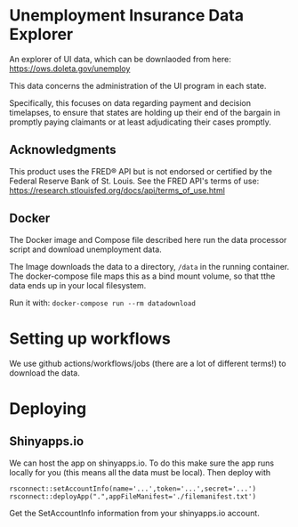 # Unemployment Insurance Data Explorer

An explorer of UI data, which can be downlaoded from here: https://ows.doleta.gov/unemploy

This data concerns the administration of the UI program in each state.

Specifically, this focuses on data regarding payment and decision timelapses, to ensure that states are holding up their end of the bargain in promptly paying claimants or at least adjudicating their cases promptly.

## Acknowledgments

This product uses the FRED® API but is not endorsed or certified by the Federal Reserve Bank of St. Louis. See the FRED API's terms of use: https://research.stlouisfed.org/docs/api/terms_of_use.html

## Docker

The Docker image and Compose file described here run the data processor script and download unemployment data.

The Image downloads the data to a directory, `/data` in the running container. The docker-compose file maps this as a bind mount volume, so that tthe data ends up in your local filesystem.

Run it with:
`docker-compose run --rm datadownload`

# Setting up workflows

We use github actions/workflows/jobs (there are a lot of different terms!) to download the data.

# Deploying

## Shinyapps.io

We can host the app on shinyapps.io. To do this make sure the app runs locally for you (this means all the data must be local). Then deploy with

```
rsconnect::setAccountInfo(name='...',token='...',secret='...')
rsconnect::deployApp(".",appFileManifest='./filemanifest.txt')
```

Get the SetAccountInfo information from your shinyapps.io account. 

